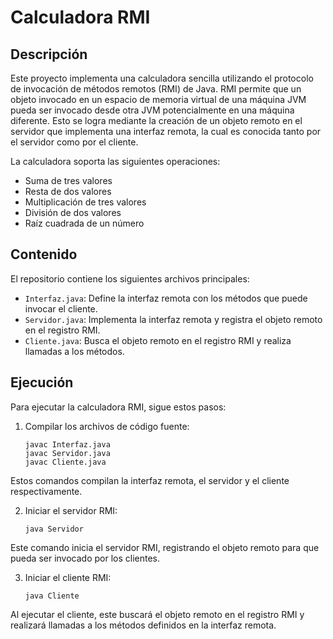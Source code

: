 # Calculadora RMI

## Descripción

Este proyecto implementa una calculadora sencilla utilizando el protocolo de invocación de métodos remotos (RMI) de Java. RMI permite que un objeto invocado en un espacio de memoria virtual de una máquina JVM pueda ser invocado desde otra JVM potencialmente en una máquina diferente. Esto se logra mediante la creación de un objeto remoto en el servidor que implementa una interfaz remota, la cual es conocida tanto por el servidor como por el cliente.

La calculadora soporta las siguientes operaciones:

- Suma de tres valores
- Resta de dos valores
- Multiplicación de tres valores
- División de dos valores
- Raíz cuadrada de un número

## Contenido

El repositorio contiene los siguientes archivos principales:

- `Interfaz.java`: Define la interfaz remota con los métodos que puede invocar el cliente.
- `Servidor.java`: Implementa la interfaz remota y registra el objeto remoto en el registro RMI.
- `Cliente.java`: Busca el objeto remoto en el registro RMI y realiza llamadas a los métodos.

## Ejecución

Para ejecutar la calculadora RMI, sigue estos pasos:

1. Compilar los archivos de código fuente:

   ```shell
   javac Interfaz.java
   javac Servidor.java
   javac Cliente.java

Estos comandos compilan la interfaz remota, el servidor y el cliente respectivamente.

2. Iniciar el servidor RMI:

   ```shell 
   java Servidor

Este comando inicia el servidor RMI, registrando el objeto remoto para que pueda ser invocado por los clientes.

3. Iniciar el cliente RMI:

   ```shell
   java Cliente

Al ejecutar el cliente, este buscará el objeto remoto en el registro RMI y realizará llamadas a los métodos definidos en la interfaz remota.